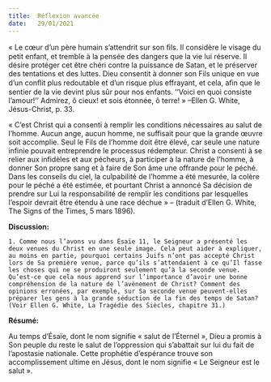 ```yaml
---
title:  Réflexion avancée
date:   29/01/2021
---
```


« Le cœur d’un père humain s’attendrit sur son ﬁls. Il considère le visage du petit enfant, et tremble à la pensée des dangers que la vie lui réserve. Il désire protéger cet être chéri contre la puissance de Satan, et le préserver des tentations et des luttes. Dieu consentit à donner son Fils unique en vue d’un conﬂit plus redoutable et d’un risque plus effrayant, et cela, aﬁn que le sentier de la vie devint plus sûr pour nos enfants. ‘‘Voici en quoi consiste l’amour!’’ Admirez, ô cieux! et sois étonnée, ô terre! » –Ellen G. White, Jésus-Christ, p. 33.

« C’est Christ qui a consenti à remplir les conditions nécessaires au salut de l’homme. Aucun ange, aucun homme, ne suffisait pour que la grande œuvre soit accomplie. Seul le Fils de l’homme doit être élevé, car seule une nature infinie pouvait entreprendre le processus rédempteur. Christ a consenti à se relier aux infidèles et aux pécheurs, à participer à la nature de l’homme, à donner Son propre sang et à faire de Son âme une offrande pour le péché. Dans les conseils du ciel, la culpabilité de l’homme a été mesurée, la colère pour le péché a été estimée, et pourtant Christ a annoncé Sa décision de prendre sur Lui la responsabilité de remplir les conditions par lesquelles l’espoir devrait être étendu à une race déchue » – (traduit d’Ellen G. White, The Signs of the Times, 5 mars 1896).

**Discussion:**

`1. Comme nous l’avons vu dans Ésaïe 11, le Seigneur a présenté les deux venues du Christ en une seule image. Cela peut aider à expliquer, au moins en partie, pourquoi certains Juifs n’ont pas accepté Christ lors de Sa première venue, parce qu’ils s’attendaient à ce qu’Il fasse les choses qui ne se produiront seulement qu’à la seconde venue. Qu’est-ce que cela nous apprend sur l’importance d’avoir une bonne compréhension de la nature de l’avènement de Christ? Comment des opinions erronées, par exemple, sur Sa seconde venue peuvent-elles préparer les gens à la grande séduction de la fin des temps de Satan? (Voir Ellen G. White, La Tragédie des Siècles, chapitre 31.)`

**Résumé:**

Au temps d’Ésaïe, dont le nom signifie « salut de l’Éternel », Dieu a promis à Son peuple du reste le salut de l’oppression qui s’abattait sur lui du fait de l’apostasie nationale. Cette prophétie d’espérance trouve son accomplissement ultime en Jésus, dont le nom signifie « Le Seigneur est le salut ».
